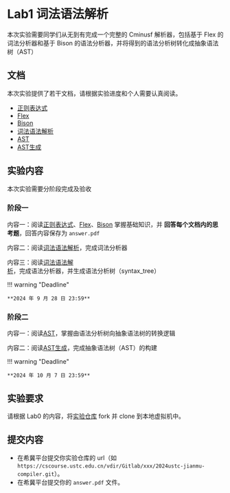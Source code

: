 

# Lab1 词法语法解析

本次实验需要同学们从无到有完成一个完整的 Cminusf 解析器，包括基于 Flex 的词法分析器和基于 Bison 的语法分析器，并将得到的语法分析树转化成抽象语法树（AST）

## 文档

本次实验提供了若干文档，请根据实验进度和个人需要认真阅读。

- [正则表达式](./正则表达式.md)
- [Flex](./Flex.md)
- [Bison](./Bison.md)
- [词法语法解析](词法语法解析.md)
- [AST](./AST.md)
- [AST生成](AST生成.md)

## 实验内容

本次实验需要分阶段完成及验收

### 阶段一

内容一：阅读[正则表达式](./正则表达式.md)、[Flex](./Flex.md)、[Bison](./Bison.md) 掌握基础知识，并 **回答每个文档内的思考题**，回答内容保存为 `answer.pdf`

内容二：阅读[词法语法解析](词法语法解析.md)，完成词法分析器

内容三：阅读[词法语法解析](词法语法解析.md)，完成语法分析器，并生成语法分析树（syntax_tree）

!!! warning "Deadline"

    **2024 年 9 月 28 日 23:59**

### 阶段二

内容一：阅读[AST](./AST.md)，掌握由语法分析树向抽象语法树的转换逻辑

内容二：阅读[AST生成](AST生成.md)，完成抽象语法树（AST）的构建

!!! warning "Deadline"

    **2024 年 10 月 7 日 23:59**

## 实验要求

请根据 Lab0 的内容，将[实验仓库](https://cscourse.ustc.edu.cn/vdir/Gitlab/compiler_staff/2023ustc-jianmu-compiler) fork 并 clone 到本地虚拟机中。

## 提交内容

- 在希冀平台提交你实验仓库的 url（如 `https://cscourse.ustc.edu.cn/vdir/Gitlab/xxx/2024ustc-jianmu-compiler.git`）。
- 在希冀平台提交你的 `answer.pdf` 文件。

